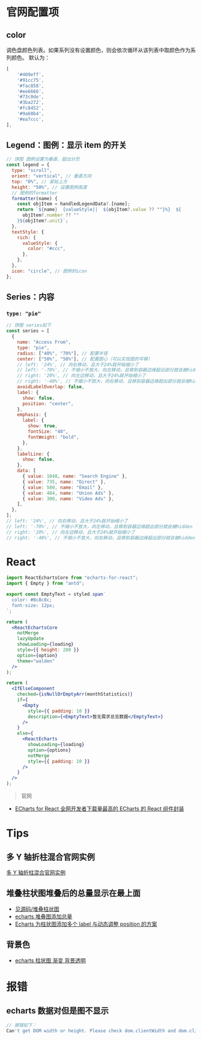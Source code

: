 # 官网配置项

## color

调色盘颜色列表。如果系列没有设置颜色，则会依次循环从该列表中取颜色作为系列颜色。 默认为：

```jsx
[
    '#409eff',
    '#91cc75',
    '#fac858',
    '#ee6666',
    '#73c0de',
    '#3ba272',
    '#fc8452',
    '#9a60b4',
    '#ea7ccc',
],
```

## Legend：图例：显示 item 的开关

```jsx
// 饼图 图例设置为垂直，超出分页
const legend = {
  type: "scroll",
  orient: "vertical", // 垂直方向
  top: "0%", // 紧贴上方
  height: "50%", // 设置图例高度
  // 图例的formatter
  formatter(name) {
    const objItem = handledLegendData?.[name];
    return `${name}  {valueStyle||  ${objItem?.value ?? ""}%}  ${
      objItem?.number ?? ""
    }${objItem?.unit}`;
  },
  textStyle: {
    rich: {
      valueStyle: {
        color: "#ccc",
      },
    },
  },
  icon: "circle", // 图例的icon
};
```

## Series：内容

### `type: "pie"`

```jsx
// 饼图 series如下
const series = [
  {
    name: "Access From",
    type: "pie",
    radius: ["40%", "70%"], // 配置半径
    center: ["50%", "50%"], // 配置圆心（可以实现图的平移）
    // left: '24%', // 向右移动，且大于24%就开始缩小了
    // left: '-70%', // 不缩小不放大，向左移动，且移到容器边缘超出部分就会被hidden
    // right: '20%', // 向左边移动，且大于24%就开始缩小了
    // right: '-40%', // 不缩小不放大，向右移动，且移到容器边缘超出部分就会被hidden
    avoidLabelOverlap: false,
    label: {
      show: false,
      position: "center",
    },
    emphasis: {
      label: {
        show: true,
        fontSize: "40",
        fontWeight: "bold",
      },
    },
    labelLine: {
      show: false,
    },
    data: [
      { value: 1048, name: "Search Engine" },
      { value: 735, name: "Direct" },
      { value: 580, name: "Email" },
      { value: 484, name: "Union Ads" },
      { value: 300, name: "Video Ads" },
    ],
  },
];
// left: '24%', // 向右移动，且大于24%就开始缩小了
// left: '-70%', // 不缩小不放大，向左移动，且移到容器边缘超出部分就会被hidden
// right: '20%', // 向左边移动，且大于24%就开始缩小了
// right: '-40%', // 不缩小不放大，向右移动，且移到容器边缘超出部分就会被hidden
```

# React

```jsx
import ReactEchartsCore from "echarts-for-react";
import { Empty } from "antd";

export const EmptyText = styled.span`
  color: #8c8c8c;
  font-size: 12px;
`;

return (
  <ReactEchartsCore
    notMerge
    lazyUpdate
    showLoading={loading}
    style={{ height: 280 }}
    option={option}
    theme="walden"
  />
);

return (
  <IfElseComponent
    checked={isNullOrEmptyArr(monthStatistics)}
    if={
      <Empty
        style={{ padding: 10 }}
        description={<EmptyText>暂无需求总览数据</EmptyText>}
      />
    }
    else={
      <ReactEcharts
        showLoading={loading}
        option={options}
        notMerge
        style={{ padding: 10 }}
      />
    }
  />
);
```

> 官网

- [ECharts for React 全网开发者下载量最高的 ECharts 的 React 组件封装](https://git.hust.cc/echarts-for-react/)

# Tips

## 多 Y 轴折柱混合官网实例

[多 Y 轴折柱混合官网实例](https://echarts.apache.org/examples/zh/editor.html?c=multiple-y-axis)

## 堆叠柱状图堆叠后的总量显示在最上面

- [见源码/堆叠柱状图]()
- [echarts 堆叠图添加总量](https://www.bbsmax.com/A/RnJWwOeRJq/)
- [Echarts 为柱状图添加多个 label 与动态调整 position 的方案](https://juejin.cn/post/6844904057958563847)

## 背景色

- [echarts 柱状图 渐变 背景透明](https://www.cnblogs.com/alinelong/p/12192649.html)

# 报错

## echarts 数据对但是图不显示

```js
// 报错如下：
Can't get DOM width or height. Please check dom.clientWidth and dom.clientHeight. They should not be 0.For example, you may need to call this in the callback of window.onload.
```

